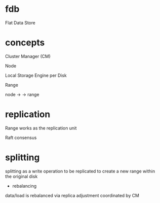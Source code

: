 # fdb

Flat Data Store

# concepts

Cluster Manager (CM)

Node

Local Storage Engine per Disk

Range

node ->  -> range

# replication

Range works as the replication unit

Raft consensus

# splitting

splitting as a write operation to be replicated to create a new range within the original disk

* rebalancing

data/load is rebalanced via replica adjustment coordinated by CM



